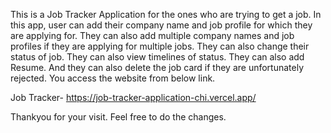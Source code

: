 This is a Job Tracker Application for the ones who are trying to get a job. In this app, user can add their company name and job profile for which they are applying for. They can also add multiple company names and job profiles if they are applying for multiple jobs. They can also change their status of job. They can also view timelines of status. They can also add Resume. And they can also delete the job card if they are unfortunately rejected. You access the website from below link.

Job Tracker- https://job-tracker-application-chi.vercel.app/

Thankyou for your visit. Feel free to do the changes.

